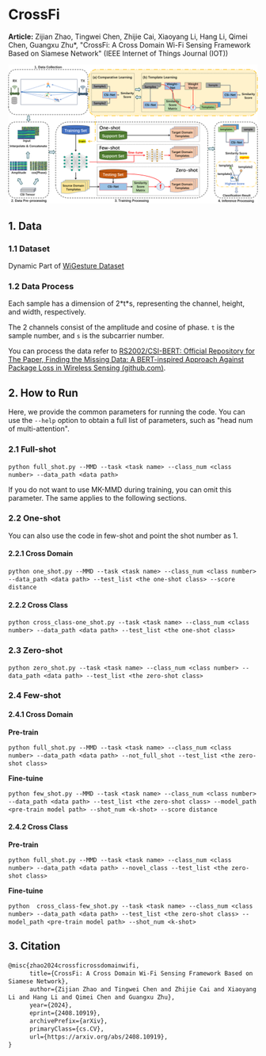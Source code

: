 # CrossFi

**Article:** Zijian Zhao, Tingwei Chen, Zhijie Cai, Xiaoyang Li, Hang Li, Qimei Chen, Guangxu Zhu*, "CrossFi: A Cross Domain Wi-Fi Sensing Framework Based on Siamese Network" (IEEE Internet of Things Journal (IOT))

![](./img/main.png)



## 1. Data

### 1.1 Dataset

Dynamic Part of [WiGesture Dataset](https://paperswithcode.com/dataset/wigesture)

### 1.2 Data Process

Each sample has a dimension of 2\*t\*s, representing the channel, height, and width, respectively.

The 2 channels consist of the amplitude and cosine of phase. `t` is the sample number, and `s` is the subcarrier number.

You can process the data refer to [RS2002/CSI-BERT: Official Repository for The Paper, Finding the Missing Data: A BERT-inspired Approach Against Package Loss in Wireless Sensing (github.com)](https://github.com/RS2002/CSI-BERT).



## 2. How to Run

Here, we provide the common parameters for running the code. You can use the `--help` option to obtain a full list of parameters, such as "head num of multi-attention".



### 2.1 Full-shot

```shell
python full_shot.py --MMD --task <task name> --class_num <class number> --data_path <data path>
```

If you do not want to use MK-MMD during training, you can omit this parameter. The same applies to the following sections.



### 2.2 One-shot

You can also use the code in few-shot and point the shot number as 1.

#### 2.2.1 Cross Domain

```shell
python one_shot.py --MMD --task <task name> --class_num <class number> --data_path <data path> --test_list <the one-shot class> --score distance
```



#### 2.2.2 Cross Class

```shell
python cross_class-one_shot.py --task <task name> --class_num <class number> --data_path <data path> --test_list <the one-shot class>
```



### 2.3 Zero-shot

```shell
python zero_shot.py --task <task name> --class_num <class number> --data_path <data path> --test_list <the zero-shot class>
```



### 2.4 Few-shot

#### 2.4.1 Cross Domain

**Pre-train**

```shell
python full_shot.py --MMD --task <task name> --class_num <class number> --data_path <data path> --not_full_shot --test_list <the zero-shot class>
```



**Fine-tuine**

```shell
python few_shot.py --MMD --task <task name> --class_num <class number> --data_path <data path> --test_list <the zero-shot class> --model_path <pre-train model path> --shot_num <k-shot> --score distance
```



#### 2.4.2 Cross Class

**Pre-train**

```shell
python full_shot.py --MMD --task <task name> --class_num <class number> --data_path <data path> --novel_class --test_list <the zero-shot class>
```



**Fine-tuine**

```shell
python  cross_class-few_shot.py --task <task name> --class_num <class number> --data_path <data path> --test_list <the zero-shot class> --model_path <pre-train model path> --shot_num <k-shot>
```



## 3. Citation

```
@misc{zhao2024crossficrossdomainwifi,
      title={CrossFi: A Cross Domain Wi-Fi Sensing Framework Based on Siamese Network}, 
      author={Zijian Zhao and Tingwei Chen and Zhijie Cai and Xiaoyang Li and Hang Li and Qimei Chen and Guangxu Zhu},
      year={2024},
      eprint={2408.10919},
      archivePrefix={arXiv},
      primaryClass={cs.CV},
      url={https://arxiv.org/abs/2408.10919}, 
}
```

